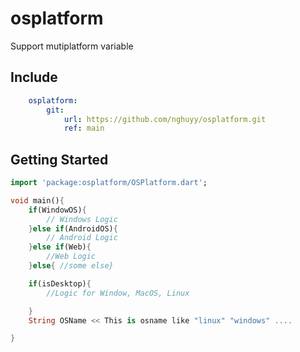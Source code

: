 # osplatform
Support mutiplatform variable


## Include

```yaml
    osplatform:
        git:
            url: https://github.com/nghuyy/osplatform.git
            ref: main
```        
## Getting Started
```dart
import 'package:osplatform/OSPlatform.dart';

void main(){
    if(WindowOS){
        // Windows Logic
    }else if(AndroidOS){
        // Android Logic
    }else if(Web){
        //Web Logic
    }else{ //some else}

    if(isDesktop){
        //Logic for Window, MacOS, Linux

    }
    String OSName << This is osname like "linux" "windows" ....

}
```